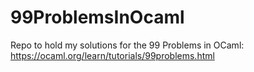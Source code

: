 # 99ProblemsInOcaml
Repo to hold my solutions for the 99 Problems in OCaml: https://ocaml.org/learn/tutorials/99problems.html
